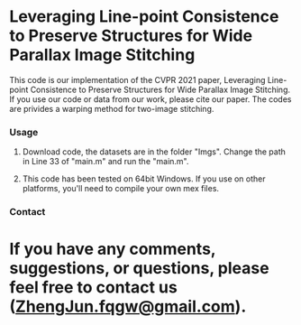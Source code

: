# Leveraging Line-point Consistence to Preserve Structures for Wide Parallax Image Stitching

This code is our implementation of the CVPR 2021 paper, Leveraging Line-point Consistence to Preserve Structures for Wide Parallax Image Stitching. If you use our code or data from our work, please cite our paper. The codes are privides a warping method for two-image stitching.

### Usage

1. Download code, the datasets are in the folder "Imgs". Change the path in Line 33 of "main.m" and run the "main.m".

2. This code has been tested on 64bit Windows. If you use on other platforms, you'll need to compile your own mex files.

### Contact

If you have any comments, suggestions, or questions, please feel free to contact us (ZhengJun.fqgw@gmail.com).
=======
